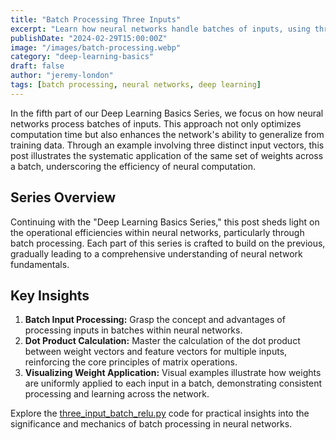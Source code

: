 ```yaml
---
title: "Batch Processing Three Inputs"
excerpt: "Learn how neural networks handle batches of inputs, using three different input vectors to demonstrate the application of weights across a batch for efficient computation."
publishDate: "2024-02-29T15:00:00Z"
image: "/images/batch-processing.webp"
category: "deep-learning-basics"
draft: false
author: "jeremy-london"
tags: [batch processing, neural networks, deep learning]
---
```


In the fifth part of our Deep Learning Basics Series, we focus on how neural networks process batches of inputs. This approach not only optimizes computation time but also enhances the network's ability to generalize from training data. Through an example involving three distinct input vectors, this post illustrates the systematic application of the same set of weights across a batch, underscoring the efficiency of neural computation.

## Series Overview

Continuing with the "Deep Learning Basics Series," this post sheds light on the operational efficiencies within neural networks, particularly through batch processing. Each part of this series is crafted to build on the previous, gradually leading to a comprehensive understanding of neural network fundamentals.

## Key Insights

1. **Batch Input Processing:** Grasp the concept and advantages of processing inputs in batches within neural networks.
2. **Dot Product Calculation:** Master the calculation of the dot product between weight vectors and feature vectors for multiple inputs, reinforcing the core principles of matrix operations.
3. **Visualizing Weight Application:** Visual examples illustrate how weights are uniformly applied to each input in a batch, demonstrating consistent processing and learning across the network.

Explore the [three_input_batch_relu.py](./three_input_batch_relu.py) code for practical insights into the significance and mechanics of batch processing in neural networks.
